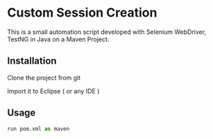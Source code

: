 # Custom Session Creation

This is a small automation script developed with Selenium WebDriver, TestNG in Java on a Maven Project.

## Installation

Clone the project from git

Import it to Eclipse ( or any IDE )

## Usage

```python
run pom.xml as maven
```
